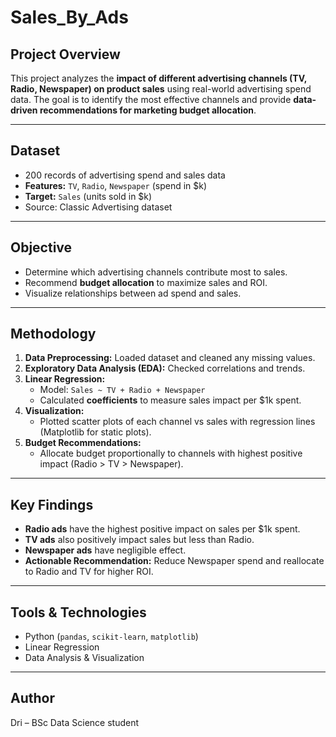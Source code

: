 # Sales_By_Ads

## Project Overview
This project analyzes the **impact of different advertising channels (TV, Radio, Newspaper) on product sales** using real-world advertising spend data. The goal is to identify the most effective channels and provide **data-driven recommendations for marketing budget allocation**.

---

## Dataset
- 200 records of advertising spend and sales data  
- **Features:** `TV`, `Radio`, `Newspaper` (spend in $k)  
- **Target:** `Sales` (units sold in $k)  
- Source: Classic Advertising dataset  

---

## Objective
- Determine which advertising channels contribute most to sales.  
- Recommend **budget allocation** to maximize sales and ROI.  
- Visualize relationships between ad spend and sales.  

---

## Methodology
1. **Data Preprocessing:** Loaded dataset and cleaned any missing values.  
2. **Exploratory Data Analysis (EDA):** Checked correlations and trends.  
3. **Linear Regression:**  
   - Model: `Sales ~ TV + Radio + Newspaper`  
   - Calculated **coefficients** to measure sales impact per $1k spent.  
4. **Visualization:**  
   - Plotted scatter plots of each channel vs sales with regression lines (Matplotlib for static plots).  
5. **Budget Recommendations:**  
   - Allocate budget proportionally to channels with highest positive impact (Radio > TV > Newspaper).  

---

## Key Findings
- **Radio ads** have the highest positive impact on sales per $1k spent.  
- **TV ads** also positively impact sales but less than Radio.  
- **Newspaper ads** have negligible effect.  
- **Actionable Recommendation:** Reduce Newspaper spend and reallocate to Radio and TV for higher ROI.  

---

## Tools & Technologies
- Python (`pandas`, `scikit-learn`, `matplotlib`)  
- Linear Regression  
- Data Analysis & Visualization  


---
## Author

Dri – BSc Data Science student
